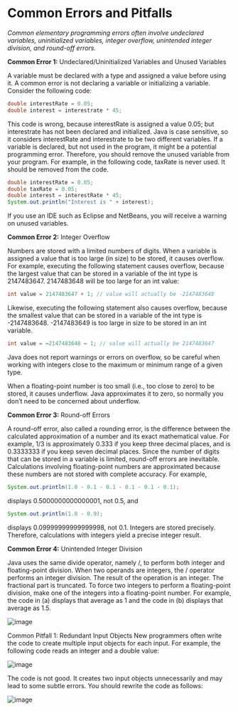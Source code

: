 # Common Errors and Pitfalls

*Common elementary programming errors often involve undeclared variables, uninitialized
variables, integer overflow, unintended integer division, and round-off errors.*

**Common Error 1:** Undeclared/Uninitialized Variables and Unused Variables

A variable must be declared with a type and assigned a value before using it. A common error
is not declaring a variable or initializing a variable. Consider the following code:
```java
double interestRate = 0.05;
double interest = interestrate * 45;
```
This code is wrong, because interestRate is assigned a value 0.05; but interestrate
has not been declared and initialized. Java is case sensitive, so it considers interestRate
and interestrate to be two different variables.
If a variable is declared, but not used in the program, it might be a potential programming
error. Therefore, you should remove the unused variable from your program. For example, in
the following code, taxRate is never used. It should be removed from the code.
```java
double interestRate = 0.05;
double taxRate = 0.05;
double interest = interestRate * 45;
System.out.println("Interest is " + interest);
```
If you use an IDE such as Eclipse and NetBeans, you will receive a warning on unused
variables.

**Common Error 2:** Integer Overflow

Numbers are stored with a limited numbers of digits. When a variable is assigned a value that
is too large (in size) to be stored, it causes overflow. For example, executing the following
statement causes overflow, because the largest value that can be stored in a variable of the int
type is 2147483647. 2147483648 will be too large for an int value:

```java
int value = 2147483647 + 1; // value will actually be -2147483648
```
Likewise, executing the following statement also causes overflow, because the smallest value
that can be stored in a variable of the int type is -2147483648. -2147483649 is too large
in size to be stored in an int variable.

```java
int value = –2147483648 – 1; // value will actually be 2147483647
```

Java does not report warnings or errors on overflow, so be careful when working with integers
close to the maximum or minimum range of a given type.

When a floating-point number is too small (i.e., too close to zero) to be stored, it causes
underflow. Java approximates it to zero, so normally you don’t need to be concerned about
underflow.

**Common Error 3:** Round-off Errors

A round-off error, also called a rounding error, is the difference between the calculated
approximation of a number and its exact mathematical value. For example, 1/3 is approximately 0.333 if you keep three decimal places, and is 0.3333333 if you keep seven decimal
places. Since the number of digits that can be stored in a variable is limited, round-off errors
are inevitable. Calculations involving floating-point numbers are approximated because these
numbers are not stored with complete accuracy. For example,

```java
System.out.println(1.0 - 0.1 - 0.1 - 0.1 - 0.1 - 0.1);
```

displays 0.5000000000000001, not 0.5, and
```java
System.out.println(1.0 - 0.9);
```

displays 0.09999999999999998, not 0.1. Integers are stored precisely. Therefore, calculations with integers yield a precise integer result.

**Common Error 4:** Unintended Integer Division

Java uses the same divide operator, namely /, to perform both integer and floating-point division. When two operands are integers, the / operator performs an integer division. The result
of the operation is an integer. The fractional part is truncated. To force two integers to perform
a floating-point division, make one of the integers into a floating-point number. For example,
the code in (a) displays that average as 1 and the code in (b) displays that average as 1.5.

![image](https://user-images.githubusercontent.com/44777689/152997837-ce434d56-9730-4590-b2f5-27879b256b46.png)

Common Pitfall 1: Redundant Input Objects
New programmers often write the code to create multiple input objects for each input. For
example, the following code reads an integer and a double value:

![image](https://user-images.githubusercontent.com/44777689/152997905-d8df68e0-dd1e-4df2-9767-ad3780519fe1.png)

The code is not good. It creates two input objects unnecessarily and may lead to some subtle
errors. You should rewrite the code as follows:

![image](https://user-images.githubusercontent.com/44777689/152997970-45defa37-ad72-485e-a22c-69b9c27fe252.png)
